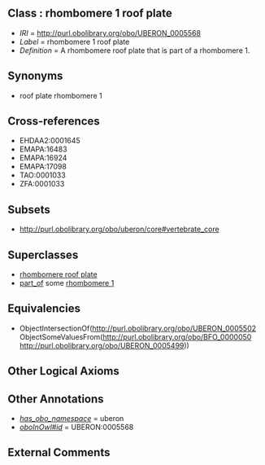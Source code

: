 
## Class : rhombomere 1 roof plate

 * *IRI* = http://purl.obolibrary.org/obo/UBERON_0005568
 * *Label* = rhombomere 1 roof plate
 * *Definition* = A rhombomere roof plate that is part of a rhombomere 1.

## Synonyms

 * roof plate rhombomere 1

## Cross-references

 * EHDAA2:0001645
 * EMAPA:16483
 * EMAPA:16924
 * EMAPA:17098
 * TAO:0001033
 * ZFA:0001033

## Subsets

 * http://purl.obolibrary.org/obo/uberon/core#vertebrate_core

## Superclasses

 * [rhombomere roof plate](../../UBERON/02/UBERON_0005502.md)
 * [part_of](../../BFO/50/BFO_0000050.md) some [rhombomere 1](../../UBERON/99/UBERON_0005499.md)

## Equivalencies

 * ObjectIntersectionOf(<http://purl.obolibrary.org/obo/UBERON_0005502> ObjectSomeValuesFrom(<http://purl.obolibrary.org/obo/BFO_0000050> <http://purl.obolibrary.org/obo/UBERON_0005499>))

## Other Logical Axioms


## Other Annotations

 * *[has_obo_namespace](../../ce/oboInOwl#hasOBONamespace.md)* = uberon
 * *[oboInOwl#id](../../id/oboInOwl#id.md)* = UBERON:0005568

## External Comments

